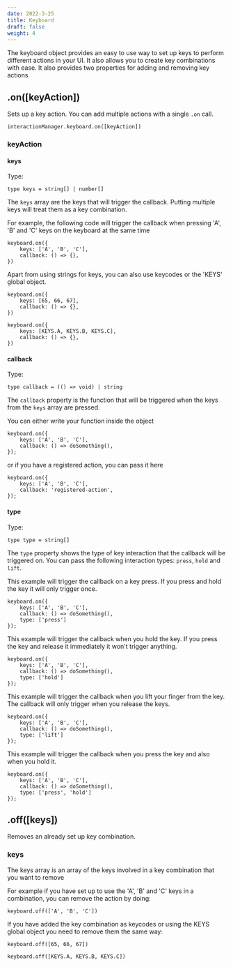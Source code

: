 ```yaml
---
date: 2022-3-25
title: Keyboard
draft: false
weight: 4
---
```


The keyboard object provides an easy to use way to set up keys to perform different actions in your UI. It also allows you to create key combinations with ease. It also provides two properties for adding and removing key actions

## .on([keyAction])

Sets up a key action. You can add multiple actions with a single `.on` call.

```{.javascript}
interactionManager.keyboard.on([keyAction])
```

### keyAction

#### keys

Type:

```{.javascript}
type keys = string[] | number[]
```

The `keys` array are the keys that will trigger the callback. Putting multiple keys will treat them as a key combination.

For example, the following code will trigger the callback when pressing 'A', 'B' and 'C' keys on the keyboard at the same time

```{.javascript}
keyboard.on({
    keys: ['A', 'B', 'C'],
    callback: () => {},
})
```

Apart from using strings for keys, you can also use keycodes or the 'KEYS' global object.

```{.javascript}
keyboard.on({
    keys: [65, 66, 67],
    callback: () => {},
})
```

```{.javascript}
keyboard.on({
    keys: [KEYS.A, KEYS.B, KEYS.C],
    callback: () => {},
})
```

#### callback

Type:

```{.javascript}
type callback = (() => void) | string
```

The `callback` property is the function that will be triggered when the keys from the `keys` array are pressed.

You can either write your function inside the object

```{.javascript}
keyboard.on({
    keys: ['A', 'B', 'C'],
    callback: () => doSomething(),
});
```

or if you have a registered action, you can pass it here

```{.javascript}
keyboard.on({
    keys: ['A', 'B', 'C'],
    callback: 'registered-action',
});
```

#### type

Type:

```{.javascript}
type type = string[]
```

The `type` property shows the type of key interaction that the callback will be triggered on. You can pass the following interaction types: `press`, `hold` and `lift`.

This example will trigger the callback on a key press. If you press and hold the key it will only trigger once.

```{.javascript}
keyboard.on({
    keys: ['A', 'B', 'C'],
    callback: () => doSomething(),
    type: ['press']
});
```

This example will trigger the callback when you hold the key. If you press the key and release it immediately it won't trigger anything.

```{.javascript}
keyboard.on({
    keys: ['A', 'B', 'C'],
    callback: () => doSomething(),
    type: ['hold']
});
```

This example will trigger the callback when you lift your finger from the key. The callback will only trigger when you release the keys.

```{.javascript}
keyboard.on({
    keys: ['A', 'B', 'C'],
    callback: () => doSomething(),
    type: ['lift']
});
```

This example will trigger the callback when you press the key and also when you hold it.

```{.javascript}
keyboard.on({
    keys: ['A', 'B', 'C'],
    callback: () => doSomething(),
    type: ['press', 'hold']
});
```

## .off([keys])

Removes an already set up key combination.

### keys

The keys array is an array of the keys involved in a key combination that you want to remove

For example if you have set up to use the 'A', 'B' and 'C' keys in a combination, you can remove the action by doing:

```{.javascript}
keyboard.off(['A', 'B', 'C'])
```

If you have added the key combination as keycodes or using the KEYS global object you need to remove them the same way:

```{.javascript}
keyboard.off([65, 66, 67])
```

```{.javascript}
keyboard.off([KEYS.A, KEYS.B, KEYS.C])
```
